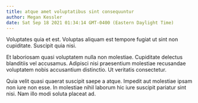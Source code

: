 ```yaml
---
title: atque amet voluptatibus sint consequuntur
author: Megan Kessler
date: Sat Sep 18 2021 01:34:14 GMT-0400 (Eastern Daylight Time)
---
```

Voluptates quia et est. Voluptas aliquam est tempore fugiat ut sint non cupiditate. Suscipit quia nisi.

 Et laboriosam quasi voluptatem nulla non molestiae. Cupiditate delectus blanditiis vel accusamus. Adipisci nisi praesentium molestiae recusandae voluptatem nobis accusantium distinctio. Ut veritatis consectetur.

 Quia velit quasi quaerat suscipit saepe a atque. Impedit aut molestiae ipsam non iure non esse. In molestiae nihil laborum hic iure suscipit pariatur sint nisi. Nam illo modi soluta placeat ad.